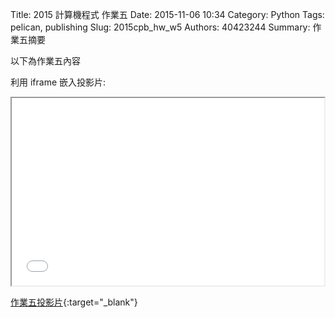 Title: 2015 計算機程式 作業五
Date: 2015-11-06 10:34
Category: Python
Tags: pelican, publishing
Slug: 2015cpb_hw_w5
Authors: 40423244
Summary: 作業五摘要

以下為作業五內容

利用 iframe 嵌入投影片:

<iframe src="40423244_cp_w5_p.html" width="500" height="300"></iframe>

[作業五投影片](40423244_cp_w5_p.html){:target="_blank"}
